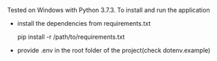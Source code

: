 Tested on Windows with Python 3.7.3. To install and run the application
* install the dependencies from requirements.txt

	pip install -r /path/to/requirements.txt

* provide .env in the root folder of the project(check dotenv.example)
